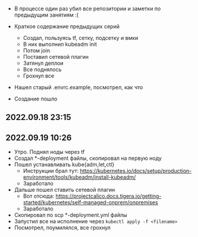  * В процессе один раз убил все репозитории и заметки по предыдущим занятиям :(

 * Краткое содержание предыдущих серий
   * Создал, пользуясь tf, сетку, подсетку и вмки
   * В них выполнил kubeadm init
   * Потом join
   * Поставил сетевой плагин
   * Затянул деплои
   * Все поднялось
   * Грохнул все

 * Нашел старый .envrc.example, посмотрел, как что
 * Создание пошло

## 2022.09.18 23:15

## 2022.09.19 10:26
 * Утро. Поднял ноды через tf
 * Создал *-deployment файлы, скопировал на первую ноду
 * Пошел устанавливать kube{adm,let,ctl}
   * Инструкции брал тут: https://kubernetes.io/docs/setup/production-environment/tools/kubeadm/install-kubeadm/
   * Заработало
 * Дальше пошел ставить сетевой плагин
   * Вот отсюда: https://projectcalico.docs.tigera.io/getting-started/kubernetes/self-managed-onprem/onpremises
   * Заработало
 * Скопировал по scp *-deployment.yml файлы
 * Запустил все на исполнение через `kubectl apply -f <filename>`
 * Посмотрел, поумилялся, все грохнул

